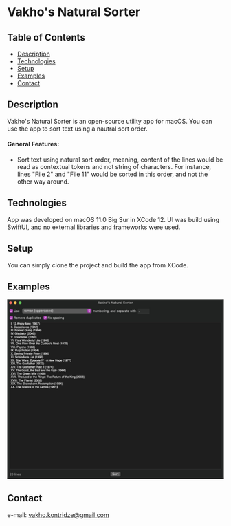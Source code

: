 # Vakho's Natural Sorter

## Table of Contents
- [Description](#description)
- [Technologies](#technologies)
- [Setup](#setup)
- [Examples](#examples)
- [Contact](#contact)

## Description
Vakho's Natural Sorter is an open-source utility app for macOS. You can use the app to sort text using a nautral sort order.

#### General Features:
- Sort text using natural sort order, meaning, content of the lines would be read as contextual tokens and not string of characters. For instance, lines "File 2" and "File 11" would be sorted in this order, and not the other way around.

## Technologies
App was developed on macOS 11.0 Big Sur in XCode 12. UI was build using SwiftUI, and no external libraries and frameworks were used.

## Setup
You can simply clone the project and build the app from XCode.

## Examples
![Main](./img/Main.jpg)

## Contact
e-mail: [vakho.kontridze@gmail.com](mailto:vakho.kontridze@gmail.com)
